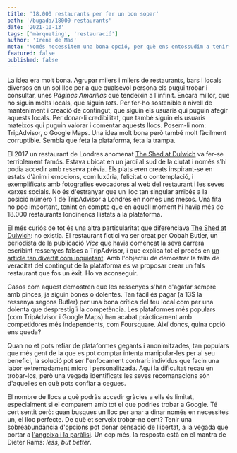```yaml
---
title: '18.000 restaurants per fer un bon sopar'
path: '/bugada/18000-restaurants'
date: '2021-10-13'
tags: ['màrqueting', 'restauració']
author: 'Irene de Mas'
meta: "Només necessitem una bona opció, per què ens entossudim a tenir-ne milers? Com les grans plataformes aprofiten el desig d'acumular alternatives i ens en donen tantes que és impossible triar"
featured: false
published: false
---
```


La idea era molt bona. Agrupar milers i milers de restaurants, bars i locals diversos en un sol lloc per a que qualsevol persona els pugui trobar i consultar, unes _Páginas Amarillas_ que tendeixin a l'infinit. Encara millor, que no siguin molts locals, que siguin _tots_. Per fer-ho sostenible a nivell de manteniment i creació de contingut, que siguin els usuaris qui puguin afegir aquests locals. Per donar-li credibilitat, que també siguin els usuaris mateixos qui puguin valorar i comentar aquests llocs. Posem-li nom: TripAdvisor, o Google Maps. Una idea molt bona però també molt fàcilment corruptible. Sembla que feta la plataforma, feta la trampa.

El 2017 un restaurant de Londres anomenat [The Shed at Dulwich](https://www.theshedatdulwich.com/) va fer-se terriblement famós. Estava ubicat en un jardí al sud de la ciutat i només s'hi podia accedir amb reserva prèvia. Els plats eren creats inspirant-se en estats d'ànim i emocions, com luxúria, felicitat o contemplació, i exemplificats amb fotografies evocadores al web del restaurant i les seves xarxes socials. No és d'estranyar que un lloc tan singular arribés a la posició número 1 de TripAdvisor a Londres en només uns mesos. Una fita no poc important, tenint en compte que en aquell moment hi havia més de 18.000 restaurants londinencs llistats a la plataforma.

El més curiós de tot és una altra particularitat que diferenciava [The Shed at Dulwich](https://www.theshedatdulwich.com/): no existia. El restaurant fictici va ser creat per Oobah Butler, un periodista de la publicació _Vice_ que havia començat la seva carrera escribint ressenyes falses a TripAdvisor, i que explica tot el procés en [un article tan divertit com inquietant](https://www.vice.com/en/article/434gqw/i-made-my-shed-the-top-rated-restaurant-on-tripadvisor). Amb l'objectiu de demostrar la falta de veracitat del contingut de la plataforma es va proposar crear un fals restaurant que fos un èxit. Ho va aconseguir.

Casos com aquest demostren que les ressenyes s'han d'agafar sempre amb pinces, ja siguin bones o dolentes. Tan fàcil és pagar (a 13$ la ressenya segons Butler) per una bona crítica del teu local com per una dolenta que desprestigiï la competència. Les plataformes més populars (com TripAdvisor i Google Maps) han acabat pràcticament amb competidores més independents, com Foursquare. Així doncs, quina opció ens queda?

Quan no et pots refiar de plataformes gegants i anonimitzades, tan populars que més gent de la que es pot comptar intenta manipular-les per al seu benefici, la solució pot ser l'enfocament contrari: individus que facin una labor extremadament micro i personalitzada. Aquí la dificultat recau en trobar-los, però una vegada identificats les seves recomanacions són d'aquelles en què pots confiar a cegues.

El nombre de llocs a què podràs accedir gràcies a ells és limitat, especialment si el comparem amb tot el que podries trobar a Google. Té cert sentit però: quan busques un lloc per anar a dinar només en necessites un, el lloc perfecte. De què et serveix trobar-ne cent? Tenir una sobreabundància d'opcions pot donar sensació de llibertat, a la vegada que portar a [l'angoixa i la paràlisi](https://www.psychologytoday.com/us/blog/more-tech-support/201011/the-burden-choice). Un cop més, la resposta està en el mantra de Dieter Rams: _less, but better_.
